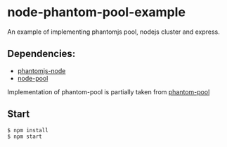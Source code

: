# node-phantom-pool-example

An example of implementing phantomjs pool, nodejs cluster and express.

## Dependencies:
- [phantomjs-node](https://github.com/amir20/phantomjs-node)
- [node-pool](https://github.com/coopernurse/node-pool)

Implementation of phantom-pool is partially taken from [phantom-pool](https://github.com/blockai/phantom-pool) 

## Start
```sh
$ npm install
$ npm start
```
